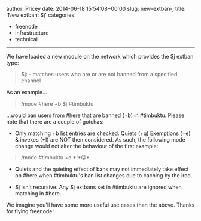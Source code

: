 author: Pricey
date: 2014-06-18 15:54:08+00:00
slug: new-extban-j
title: 'New extban: $j'
categories:
- freenode
- infrastructure
- technical
---

We have loaded a new module on the network which provides the $j extban type:


<blockquote>$j:<chan> - matches users who are or are not banned from a specified channel</blockquote>


As an example...


<blockquote>/mode #here +b $j:#timbuktu</blockquote>


...would ban users from #here that are banned (+b) in #timbuktu.
Please note that there are a couple of gotchas:



	
  * Only matching +b list entries are checked. Quiets (+q) Exemptions (+e) & invexes (+I) are NOT then considered. As such, the following mode change would not alter the behaviour of the first example:




<blockquote>/mode #timbuktu +e *!*@*</blockquote>





	
  * Quiets and the quieting effect of bans may not immediately take effect on #here when #timbuktu's ban list changes due to caching by the ircd.

	
  * $j isn't recursive. Any $j extbans set in #timbuktu are ignored when matching in #here.


We imagine you'll have some more useful use cases than the above.
Thanks for flying freenode!
